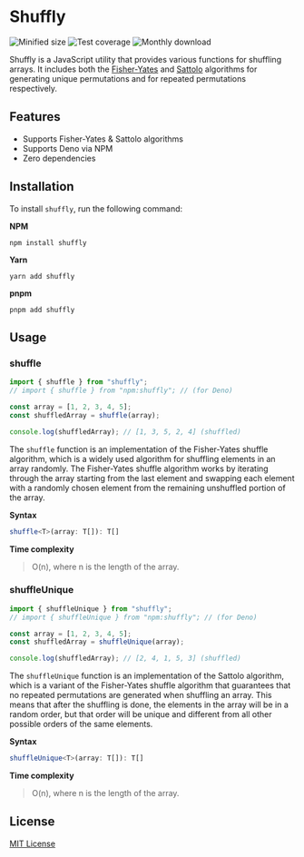 # Shuffly

![Minified size](https://img.shields.io/bundlephobia/min/shuffly) ![Test coverage](https://img.shields.io/codecov/c/github/kevinhermawan/shuffly) ![Monthly download](https://img.shields.io/npm/dm/shuffly)

Shuffly is a JavaScript utility that provides various functions for shuffling arrays. It includes both the [Fisher-Yates](https://en.wikipedia.org/wiki/Fisher%E2%80%93Yates_shuffle) and [Sattolo](https://rosettacode.org/wiki/Sattolo_cycle) algorithms for generating unique permutations and for repeated permutations respectively.

## Features

- Supports Fisher-Yates & Sattolo algorithms
- Supports Deno via NPM
- Zero dependencies

## Installation

To install `shuffly`, run the following command:

**NPM**

```
npm install shuffly
```

**Yarn**

```
yarn add shuffly
```

**pnpm**

```
pnpm add shuffly
```

## Usage

### shuffle

```ts
import { shuffle } from "shuffly";
// import { shuffle } from "npm:shuffly"; // (for Deno)

const array = [1, 2, 3, 4, 5];
const shuffledArray = shuffle(array);

console.log(shuffledArray); // [1, 3, 5, 2, 4] (shuffled)
```

The `shuffle` function is an implementation of the Fisher-Yates shuffle algorithm, which is a widely used algorithm for shuffling elements in an array randomly. The Fisher-Yates shuffle algorithm works by iterating through the array starting from the last element and swapping each element with a randomly chosen element from the remaining unshuffled portion of the array.

**Syntax**

```ts
shuffle<T>(array: T[]): T[]
```

**Time complexity**

> O(n), where n is the length of the array.

### shuffleUnique

```ts
import { shuffleUnique } from "shuffly";
// import { shuffleUnique } from "npm:shuffly"; // (for Deno)

const array = [1, 2, 3, 4, 5];
const shuffledArray = shuffleUnique(array);

console.log(shuffledArray); // [2, 4, 1, 5, 3] (shuffled)
```

The `shuffleUnique` function is an implementation of the Sattolo algorithm, which is a variant of the Fisher-Yates shuffle algorithm that guarantees that no repeated permutations are generated when shuffling an array. This means that after the shuffling is done, the elements in the array will be in a random order, but that order will be unique and different from all other possible orders of the same elements.

**Syntax**

```ts
shuffleUnique<T>(array: T[]): T[]
```

**Time complexity**

> O(n), where n is the length of the array.

## License

[MIT License](/LICENSE)
